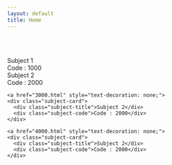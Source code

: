 ```yaml
---
layout: default
title: Home
---
```




<!-- ✅ Breadcrumb -->
<div id="breadcrumb-container">
  <nav id="breadcrumb"></nav>
</div>

<br><br>

<!-- ✅ Subject Cards -->
<div class="card-container">

  <a href="1000.html" style="text-decoration: none;">
    <div class="subject-card">
      <div class="subject-title">Subject 1</div>
      <div class="subject-code">Code : 1000</div>
    </div>
  </a>

  <a href="2000.html" style="text-decoration: none;">
    <div class="subject-card">
      <div class="subject-title">Subject 2</div>
      <div class="subject-code">Code : 2000</div>
    </div>
  </a>

    <a href="3000.html" style="text-decoration: none;">
    <div class="subject-card">
      <div class="subject-title">Subject 2</div>
      <div class="subject-code">Code : 2000</div>
    </div>
  </a>

    <a href="4000.html" style="text-decoration: none;">
    <div class="subject-card">
      <div class="subject-title">Subject 2</div>
      <div class="subject-code">Code : 2000</div>
    </div>
  </a>


  <!-- More cards as needed -->

</div>

<!-- ✅ Shared JS for breadcrumb -->
<script src="../../../assets/js/breadcrumb.js"></script>
